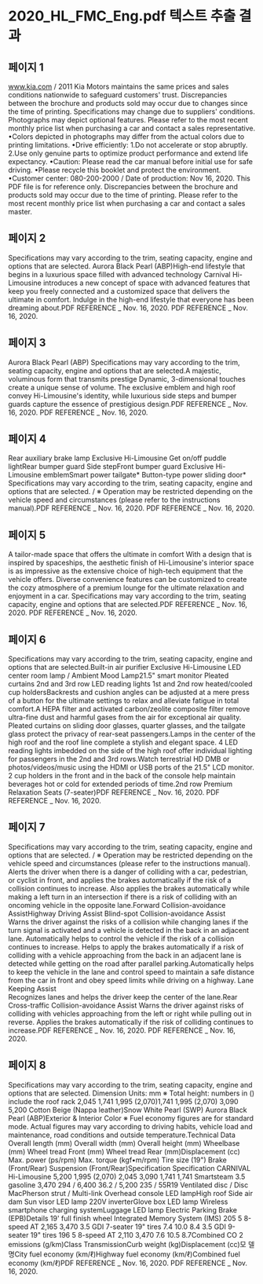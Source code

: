 # 2020_HL_FMC_Eng.pdf 텍스트 추출 결과

## 페이지 1

   www.kia.com / 2011
Kia Motors maintains the same prices and 
sales conditions nationwide to safeguard customers' trust.
Discrepancies between the brochure and products sold may occur due to changes since the time 
of printing. Specifications may change due to suppliers' conditions. Photographs may depict 
optional features. Please refer to the most recent monthly price list when purchasing a car and 
contact a sales representative.
•Colors depicted in photographs may differ from the actual colors due to printing limitations.
•Drive efficiently: 1.Do not accelerate or stop abruptly.  
                                    2.Use only genuine parts to optimize product performance and extend life expectancy.
•Caution: Please read the car manual before initial use for safe driving.
•Please recycle this booklet and protect the environment.
•Customer center: 080-200-2000 / Date of production: Nov 16, 2020. This PDF file is for reference only.
Discrepancies between the brochure and products sold may occur 
due to the time of printing. Please refer to the most recent monthly 
price list when purchasing a car and contact a sales master.

## 페이지 2

Specifications may vary according to the trim, seating capacity, engine and options that are selected.   Aurora Black Pearl (ABP)High-end lifestyle
that begins in a luxurious space
filled with advanced technology
Carnival Hi-Limousine introduces a new concept of space
with advanced features that keep you freely connected
and a customized space that delivers the ultimate in comfort.
Indulge in the high-end lifestyle that everyone has been dreaming about.PDF  REFERENCE  _ Nov. 16, 2020. PDF  REFERENCE  _ Nov. 16, 2020.

## 페이지 3

Aurora Black Pearl (ABP)  Specifications may vary according to the trim, seating capacity, engine and options that are selected.A majestic, voluminous form
that transmits prestige
Dynamic, 3-dimensional touches create a unique sense of volume.
The exclusive emblem and high roof convey Hi-Limousine's identity,
while luxurious side steps and bumper guards capture 
the essence of prestigious design.PDF  REFERENCE  _ Nov. 16, 2020. PDF  REFERENCE  _ Nov. 16, 2020.

## 페이지 4

Rear auxiliary brake lamp
Exclusive Hi-Limousine Get on/off puddle lightRear bumper guard
Side stepFront bumper guard
Exclusive Hi-Limousine emblemSmart power tailgate*
Button-type power sliding door*
Specifications may vary according to the trim, seating capacity, engine and options that are selected. / ※ Operation may be restricted depending on the vehicle speed and circumstances (please refer to the instructions manual).PDF  REFERENCE  _ Nov. 16, 2020. PDF  REFERENCE  _ Nov. 16, 2020.

## 페이지 5

A tailor-made space that
offers the ultimate in comfort
With a design that is inspired by spaceships, the aesthetic finish of Hi-Limousine's interior space is as impressive
as the extensive choice of high-tech equipment that the vehicle offers. Diverse convenience features can be
customized to create the cozy atmosphere of a premium lounge for the ultimate relaxation and enjoyment in a car.
Specifications may vary according to the trim, seating capacity, engine and options that are selected.PDF  REFERENCE  _ Nov. 16, 2020. PDF  REFERENCE  _ Nov. 16, 2020.

## 페이지 6

Specifications may vary according to the trim, seating capacity, engine and options that are selected.Built-in air purifier Exclusive Hi-Limousine LED center room lamp / 
Ambient Mood Lamp21.5" smart monitor
Pleated curtains 2nd and 3rd row LED reading lights 1st and 2nd row heated/cooled cup holdersBackrests and cushion angles can be adjusted at a mere press of a button
for the ultimate settings to relax and alleviate fatigue in total comfort.A HEPA filter and activated carbon/zeolite composite filter remove
ultra-fine dust and harmful gases from the air for exceptional air quality.
Pleated curtains on sliding door glasses, quarter glasses, and 
the tailgate glass protect the privacy of rear-seat passengers.Lamps in the center of the high roof and the roof line complete 
a stylish and elegant space.
4 LED reading lights imbedded on the side of the high roof offer 
individual lighting for passengers in the 2nd and 3rd rows.Watch terrestrial HD DMB or photos/videos/music using 
the HDMI or USB ports of the 21.5" LCD monitor.
2 cup holders in the front and in the back of the console help 
maintain beverages hot or cold for extended periods of time.2nd row Premium Relaxation Seats (7-seater)PDF  REFERENCE  _ Nov. 16, 2020. PDF  REFERENCE  _ Nov. 16, 2020.

## 페이지 7

Specifications may vary according to the trim, seating capacity, engine and options that are selected. / ※ Operation may be restricted depending on the vehicle speed and circumstances (please refer to the instructions manual).
Alerts the driver when there is a danger of colliding with a car, pedestrian, or cyclist
in front, and applies the brakes automatically if the risk of a collision continues to increase.
Also applies the brakes automatically while making a left turn in an intersection if there is
a risk of colliding with an oncoming vehicle in the opposite lane.Forward Collision-avoidance AssistHighway Driving Assist  Blind-spot Collision-avoidance Assist  
Warns the driver against the risks of a collision while changing lanes if the turn signal is activated and 
a vehicle is detected in the back in an adjacent lane. Automatically helps to control the vehicle if the risk of 
a collision continues to increase. Helps to apply the brakes automatically if a risk of colliding with a vehicle 
approaching from the back in an adjacent lane is detected while getting on the road after parallel parking.Automatically helps to keep the vehicle in the lane and control speed to maintain a safe distance 
from the car in front and obey speed limits while driving on a highway.
Lane Keeping Assist  
Recognizes lanes and helps the driver keep the center of the lane.Rear Cross-traffic Collision-avoidance Assist 
Warns the driver against risks of colliding with vehicles approaching from the left or right while pulling 
out in reverse. Applies the brakes automatically if the risk of colliding continues to increase.PDF  REFERENCE  _ Nov. 16, 2020. PDF  REFERENCE  _ Nov. 16, 2020.

## 페이지 8

Specifications may vary according to the trim, seating capacity, engine and options that are selected. Dimension
Units: mm
※ Total height: numbers in () include the roof rack 2,045
1,741
1,995 (2,070)1,741
1,995 (2,070)
3,090
5,200
Cotton Beige (Nappa leather)Snow White Pearl (SWP) Aurora Black Pearl (ABP)Exterior & 
Interior Color
※ Fuel economy figures are for standard mode. Actual figures may vary according to driving habits, vehicle load and maintenance, road conditions and outside temperature.Technical Data
Overall length (mm)
Overall width (mm)
Overall height (mm)
Wheelbase (mm)
Wheel tread Front (mm)
Wheel tread Rear (mm)Displacement (cc)
Max. power (ps/rpm)
Max. torque (kgf•m/rpm)
Tire size (19")
Brake (Front/Rear)
Suspension (Front/Rear)Specification Specification CARNIVAL Hi-Limousine
5,200
1,995 (2,070)
2,045
3,090
1,741 
1,741 Smartsteam 3.5 gasoline
3,470
294 / 6,400
36.2 / 5,200
 235 / 55R19
Ventilated disc / Disc
MacPherson strut / Multi-link
Overhead console LED lampHigh roof Side air dam
Sun visor LED lamp
220V inverterGlove box LED lamp
Wireless smartphone charging systemLuggage LED lamp
Electric Parking Brake (EPB)Details
19' full finish wheel
 Integrated Memory System (IMS)
205 5 8-speed AT 2,165 3,470 3.5 GDI 7-seater 19" tires 7.4 10.0 8.4
3.5 GDI 9-seater 19" tires 196 5 8-speed AT 2,110 3,470 7.6 10.5 8.7Combined
CO 2 emissions
(g/km)Class TransmissionCurb weight 
(kg)Displacement
(cc)모 델 명City 
fuel economy
(km/ℓ)Highway 
fuel economy
(km/ℓ)Combined 
fuel economy
(km/ℓ)PDF  REFERENCE  _ Nov. 16, 2020. PDF  REFERENCE  _ Nov. 16, 2020.

